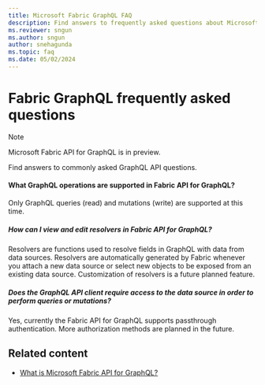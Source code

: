 ```yaml
---
title: Microsoft Fabric GraphQL FAQ
description: Find answers to frequently asked questions about Microsoft Fabric API for GraphQL, which is currently in preview.
ms.reviewer: sngun
ms.author: sngun
author: snehagunda
ms.topic: faq
ms.date: 05/02/2024
---
```


# Fabric GraphQL frequently asked questions

> [!NOTE]
> Microsoft Fabric API for GraphQL is in preview.

Find answers to commonly asked GraphQL API questions.

#### What GraphQL operations are supported in Fabric API for GraphQL?

Only GraphQL queries (read) and mutations (write) are supported at this time.

##### How can I view and edit resolvers in Fabric API for GraphQL?

Resolvers are functions used to resolve fields in GraphQL with data from data sources. Resolvers are automatically generated by Fabric whenever you attach a new data source or select new objects to be exposed from an existing data source. Customization of resolvers is a future planned feature.

##### Does the GraphQL API client require access to the data source in order to perform queries or mutations?

Yes, currently the Fabric API for GraphQL supports passthrough authentication. More authorization methods are planned in the future.

## Related content

- [What is Microsoft Fabric API for GraphQL?](api-graphql-overview.md)
